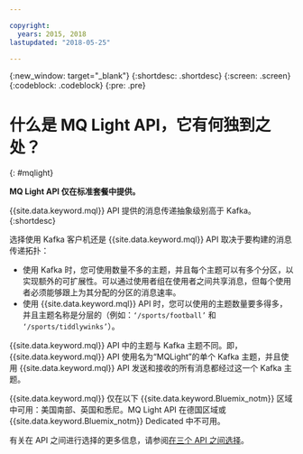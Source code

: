 ```yaml
---

copyright:
  years: 2015, 2018
lastupdated: "2018-05-25"

---
```


{:new_window: target="_blank"}
{:shortdesc: .shortdesc}
{:screen: .screen}
{:codeblock: .codeblock}
{:pre: .pre}

# 什么是 MQ Light API，它有何独到之处？
{: #mqlight}

**MQ Light API 仅在标准套餐中提供。**
<br/>

{{site.data.keyword.mql}} API 提供的消息传递抽象级别高于 Kafka。
{:shortdesc}

选择使用 Kafka 客户机还是 {{site.data.keyword.mql}} API 取决于要构建的消息传递拓扑：

* 使用 Kafka 时，您可使用数量不多的主题，并且每个主题可以有多个分区，以实现额外的可扩展性。可以通过使用者组在使用者之间共享消息，但每个使用者必须能够跟上为其分配的分区的消息速率。
* 使用 {{site.data.keyword.mql}} API 时，您可以使用的主题数量要多得多，并且主题名称是分层的（例如：<code>‘/sports/football’</code> 和 <code>‘/sports/tiddlywinks’</code>）。 

{{site.data.keyword.mql}} API 中的主题与 Kafka 主题不同。即，{{site.data.keyword.mql}} API 使用名为“MQLight”的单个 Kafka 主题，并且使用 {{site.data.keyword.mql}} API 发送和接收的所有消息都经过这一个 Kafka 主题。

{{site.data.keyword.mql}} 仅在以下 {{site.data.keyword.Bluemix_notm}} 区域中可用：美国南部、英国和悉尼。MQ Light API 在德国区域或 {{site.data.keyword.Bluemix_notm}} Dedicated 中不可用。

<!-- begin STAGING ONLY -->
有关在 API 之间进行选择的更多信息，请参阅[在三个 API 之间选择](/docs/services/EventStreams/eventstreams087.html)。
<!-- end STAGING ONLY -->

